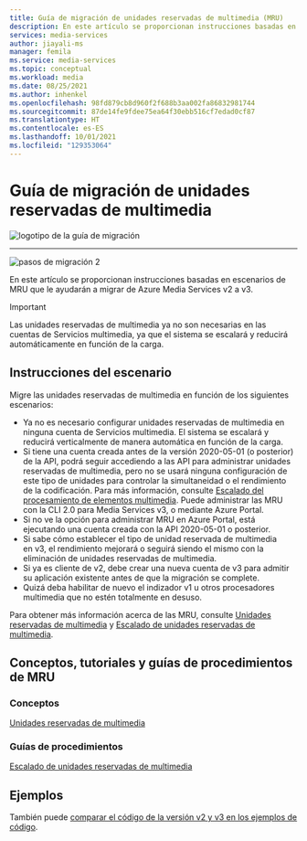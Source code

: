 ```yaml
---
title: Guía de migración de unidades reservadas de multimedia (MRU)
description: En este artículo se proporcionan instrucciones basadas en escenarios de MRU que le ayudarán a migrar de Azure Media Services v2 a v3.
services: media-services
author: jiayali-ms
manager: femila
ms.service: media-services
ms.topic: conceptual
ms.workload: media
ms.date: 08/25/2021
ms.author: inhenkel
ms.openlocfilehash: 98fd879cb8d960f2f688b3aa002fa86832981744
ms.sourcegitcommit: 87de14fe9fdee75ea64f30ebb516cf7edad0cf87
ms.translationtype: HT
ms.contentlocale: es-ES
ms.lasthandoff: 10/01/2021
ms.locfileid: "129353064"
---
```

# <a name="media-reserved-units-migration-guidance"></a>Guía de migración de unidades reservadas de multimedia

![logotipo de la guía de migración](./media/migration-guide/azure-media-services-logo-migration-guide.svg)

<hr color="#5ea0ef" size="10">

![pasos de migración 2](./media/migration-guide/steps-4.svg)

En este artículo se proporcionan instrucciones basadas en escenarios de MRU que le ayudarán a migrar de Azure Media Services v2 a v3.

> [!Important]
> Las unidades reservadas de multimedia ya no son necesarias en las cuentas de Servicios multimedia, ya que el sistema se escalará y reducirá automáticamente en función de la carga. 

## <a name="scenario-guidance"></a>Instrucciones del escenario

Migre las unidades reservadas de multimedia en función de los siguientes escenarios:

* Ya no es necesario configurar unidades reservadas de multimedia en ninguna cuenta de Servicios multimedia. El sistema se escalará y reducirá verticalmente de manera automática en función de la carga.
* Si tiene una cuenta creada antes de la versión 2020-05-01 (o posterior) de la API, podrá seguir accediendo a las API para administrar unidades reservadas de multimedia, pero no se usará ninguna configuración de este tipo de unidades para controlar la simultaneidad o el rendimiento de la codificación. Para más información, consulte [Escalado del procesamiento de elementos multimedia](../previous/media-services-scale-media-processing-overview.md). Puede administrar las MRU con la CLI 2.0 para Media Services v3, o mediante Azure Portal.
* Si no ve la opción para administrar MRU en Azure Portal, está ejecutando una cuenta creada con la API 2020-05-01 o posterior.
* Si sabe cómo establecer el tipo de unidad reservada de multimedia en v3, el rendimiento mejorará o seguirá siendo el mismo con la eliminación de unidades reservadas de multimedia.
* Si ya es cliente de v2, debe crear una nueva cuenta de v3 para admitir su aplicación existente antes de que la migración se complete. 
* Quizá deba habilitar de nuevo el indizador v1 u otros procesadores multimedia que no estén totalmente en desuso. 

Para obtener más información acerca de las MRU, consulte [Unidades reservadas de multimedia](concept-media-reserved-units.md) y [Escalado de unidades reservadas de multimedia](media-reserved-units-cli-how-to.md).

## <a name="mru-concepts-tutorials-and-how-to-guides"></a>Conceptos, tutoriales y guías de procedimientos de MRU

### <a name="concepts"></a>Conceptos

[Unidades reservadas de multimedia](concept-media-reserved-units.md)

### <a name="how-to-guides"></a>Guías de procedimientos

[Escalado de unidades reservadas de multimedia](media-reserved-units-cli-how-to.md)

## <a name="samples"></a>Ejemplos

También puede [comparar el código de la versión v2 y v3 en los ejemplos de código](migrate-v-2-v-3-migration-samples.md).
